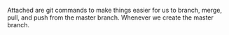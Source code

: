 Attached are git commands to make things easier for us to branch, merge, pull, and push from the master branch. Whenever we create the master branch.